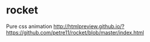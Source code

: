# rocket
Pure css animation
http://htmlpreview.github.io/?https://github.com/petre11/rocket/blob/master/index.html
